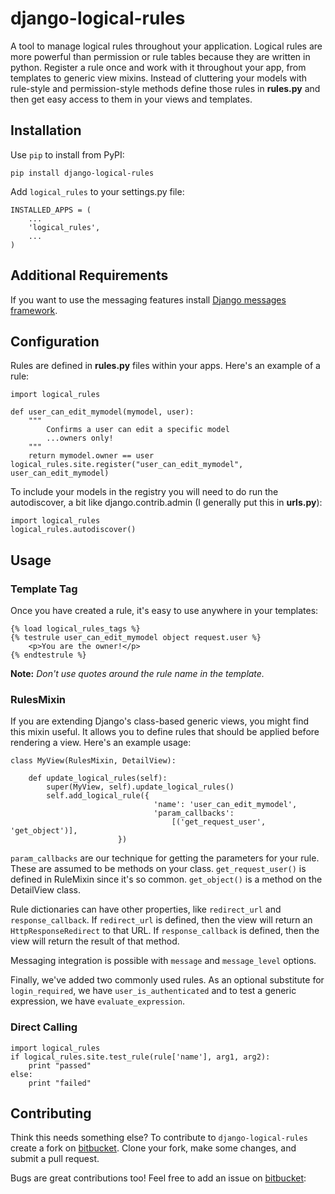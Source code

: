 django-logical-rules
====================

A tool to manage logical rules throughout your application. Logical rules are more powerful than permission or rule tables because they are written in python. Register a rule once and work with it throughout your app, from templates to generic view mixins. Instead of cluttering your models with rule-style and permission-style methods define those rules in **rules.py** and then get easy access to them in your views and templates.

Installation
------------

Use `pip` to install from PyPI:

	pip install django-logical-rules

Add `logical_rules` to your settings.py file:

	INSTALLED_APPS = (
	    ...
	    'logical_rules',
	    ...
	)

Additional Requirements
-----------------------

If you want to use the messaging features install [Django messages framework](https://docs.djangoproject.com/en/dev/ref/contrib/messages/).


Configuration
-------------

Rules are defined in **rules.py** files within your apps. Here's an example of a rule:

	import logical_rules

	def user_can_edit_mymodel(mymodel, user):
	    """
	        Confirms a user can edit a specific model
			...owners only!
	    """
	    return mymodel.owner == user
	logical_rules.site.register("user_can_edit_mymodel", user_can_edit_mymodel)
	
To include your models in the registry you will need to do run the autodiscover, a bit like django.contrib.admin (I generally put this in **urls.py**):

	import logical_rules
	logical_rules.autodiscover()
	
Usage
-----

### Template Tag

Once you have created a rule, it's easy to use anywhere in your templates:

	{% load logical_rules_tags %}
	{% testrule user_can_edit_mymodel object request.user %}
		<p>You are the owner!</p>
	{% endtestrule %}
	
**Note:** *Don't use quotes around the rule name in the template.*

### RulesMixin

If you are extending Django's class-based generic views, you might find this mixin useful. It allows you to define rules that should be applied before rendering a view. Here's an example usage:

	class MyView(RulesMixin, DetailView):

        def update_logical_rules(self):
            super(MyView, self).update_logical_rules()
            self.add_logical_rule({
                            		'name': 'user_can_edit_mymodel',
									'param_callbacks':
										[('get_request_user', 'get_object')],
                            })

`param_callbacks` are our technique for getting the parameters for your rule. These are assumed to be methods on your class. `get_request_user()` is defined in RuleMixin since it's so common. `get_object()` is a method on the DetailView class.

Rule dictionaries can have other properties, like `redirect_url` and `response_callback`. If `redirect_url` is defined, then the view will return an `HttpResponseRedirect` to that URL. If `response_callback` is defined, then the view will return the result of that method.

Messaging integration is possible with `message` and `message_level` options.

Finally, we've added two commonly used rules. As an optional substitute for `login_required`, we have `user_is_authenticated` and to test a generic expression, we have `evaluate_expression`.

### Direct Calling

	import logical_rules
	if logical_rules.site.test_rule(rule['name'], arg1, arg2):
		print "passed"
	else:
		print "failed"

Contributing
------------

Think this needs something else? To contribute to `django-logical-rules` create a fork on [bitbucket](bitbucket). Clone your fork, make some changes, and submit a pull request.

Bugs are great contributions too! Feel free to add an issue on [bitbucket](bitbucket):

[bitbucket]: https://bitbucket.org/aashe/django-logical-rules  "django-logical-rules on Bitbucket"
